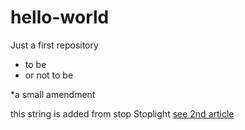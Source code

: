 # hello-world
Just a first repository

- to be
- or not to be

*a small amendment

this string is added from stop Stoplight
[see 2nd article](docs/2nd-article.md)